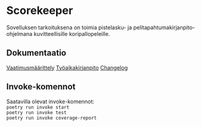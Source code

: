# Scorekeeper
Sovelluksen tarkoituksena on toimia pistelasku- ja pelitapahtumakirjanpito-ohjelmana kuvitteellisille koripallopeleille.
## Dokumentaatio
[Vaatimusmäärittely](https://github.com/ArttKan/ot-harjoitustyo/blob/main/scorekeeper/dokumentaatio/vaatimusmaarittely.md)
[Työaikakirjanpito](https://github.com/ArttKan/ot-harjoitustyo/blob/main/scorekeeper/dokumentaatio/tyoaikakirjanpito.md)
[Changelog](https://github.com/ArttKan/ot-harjoitustyo/blob/main/scorekeeper/dokumentaatio/changelog.md)
## Invoke-komennot
Saatavilla olevat invoke-komennot:  
`poetry run invoke start`  
`poetry run invoke test`  
`poetry run invoke coverage-report`  
